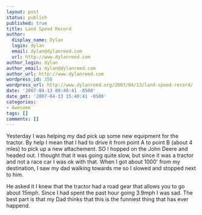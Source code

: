 ```yaml
---
layout: post
status: publish
published: true
title: Land Speed Record
author:
  display_name: Dylan
  login: dylan
  email: dylan@dylanreed.com
  url: http://www.dylanreed.com
author_login: dylan
author_email: dylan@dylanreed.com
author_url: http://www.dylanreed.com
wordpress_id: 358
wordpress_url: http://www.dylanreed.org/2007/04/13/land-speed-record/
date: '2007-04-13 09:40:41 -0500'
date_gmt: '2007-04-13 15:40:41 -0500'
categories:
- Awesome
tags: []
comments: []
---
```

<p>Yesterday I was helping my dad pick up some new equipment for the tractor. By help I mean that I had to drive it from point A to point B (about 4 mles) to pick up a new attachement. SO I hopped on the John Deere and headed out. I thought that it was going quite slow, but since it was a tractor and not a race car I was ok with that. When I got about 1000' from my destination, I saw my dad walking towards me so I slowed and stopped next to him.</p>
<p>He asked it I knew that the tractor had a road gear that allows you to go about 15mph. Since I had spent the past hour going 3.9mph I was sad. The best part is that my Dad thinks that this is the funniest thing that has ever happend.</p>
